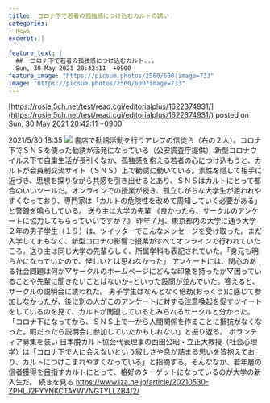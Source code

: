 ```yaml
---
title:  コロナ下で若者の孤独感につけ込むカルトの誘い  
categories:
- news
excerpt: |
  
feature_text: |
  ##  コロナ下で若者の孤独感につけ込むカルト...
  Sun, 30 May 2021 20:42:11  +0900
feature_image: "https://picsum.photos/2560/600?image=733"
image: "https://picsum.photos/2560/600?image=733"
---
```


[https://rosie.5ch.net/test/read.cgi/editorialplus/1622374931/](https://rosie.5ch.net/test/read.cgi/editorialplus/1622374931/)
posted on Sun, 30 May 2021 20:42:11  +0900

<!--more-->

2021/5/30 18:35 ![](https://cloudfront-ap-northeast-1.images.arcpublishing.com/sankei/DW5KOIU3N5N3XLMWCNEPQEFVVI.jpg) 書店で勧誘活動を行うアレフの信徒ら（右の２人）。コロナ下でＳＮＳを使った勧誘が活発になっている（公安調査庁提供） 新型コロナウイルス下で自粛生活が長引くなか、孤独感を抱える若者の心につけ込もうと、カルトが会員制交流サイト（ＳＮＳ）上で勧誘に動いている。素性を隠して相手に近づき、思想を探りながら共感を引き出せるとあり、ＳＮＳはカルトにとって都合のいいツールだ。オンラインでの授業が続き、孤立しがちな大学生が狙われやすくなっており、専門家は「カルトの危険性を改めて周知していく必要がある」と警鐘を鳴らしている。 送り主は大学の先輩 《良かったら、サークルのアンケートに協力してもらっていいですか？》 昨年７月、東京都内の大学に通う大学２年の男子学生（１９）は、ツイッターでこんなメッセージを受け取った。まだ入学してまもなく、新型コロナの影響で授業がすべてオンラインで行われていたころ。送り主は同じ大学の先輩らしく、所属学科も表記されていた。「身元も明らかになっていたので、怪しいとは思わなかった」 アンケートには、関心のある社会問題は何か▽サークルのホームページにどんな印象を持ったか▽困っていることや先輩に聞きたいことはないか−といった設問が並んでいた。答えると、サークルの説明会に誘われた。 男子学生はなんとなく億劫(おっくう)に感じて参加しなかったが、後に別の人がこのアンケートに対する注意喚起を促すツイートをしているのを見て、カルトが関連しているとみられるサークルと分かった。「コロナ下になってから、ＳＮＳ上で一から人間関係を作ることに抵抗がなくなった。暇だったら説明会に参加していたかもしれない」と振り返る。 ボランティア募集を装い 日本脱カルト協会代表理事の西田公昭・立正大教授（社会心理学）は「コロナ下で人に会えないという寂しさや息が詰まる思いを皆抱えており、カルトにつけこまれやすくなっている」と指摘する。そんななか、若年層の信者獲得を目指すカルトにとって、格好のターゲットになっているのが大学の新入生だ。 続きを見る https://www.iza.ne.jp/article/20210530-ZPHLJ2FYYNKCTAYWVNGTYLLZB4/2/

